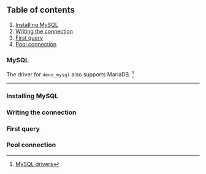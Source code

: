 ## Table of contents

1. [Installing MySQL](#installing-mysql)
2. [Writing the connection](#writing-the-connection)
3. [First query](#first-query)
4. [Pool connection](#pool-connection)


### MySQL

The driver for `deno_mysql` also supports MariaDB. [^1]

---

### Installing MySQL

### Writing the connection

### First query

### Pool connection

[^1]: [MySQL drivers](https://github.com/denodrivers/mysql)